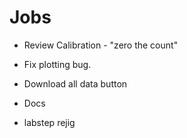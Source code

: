 # Jobs

* Review Calibration - "zero the count"
* Fix plotting bug.
* Download all data button
* Docs

* labstep rejig
